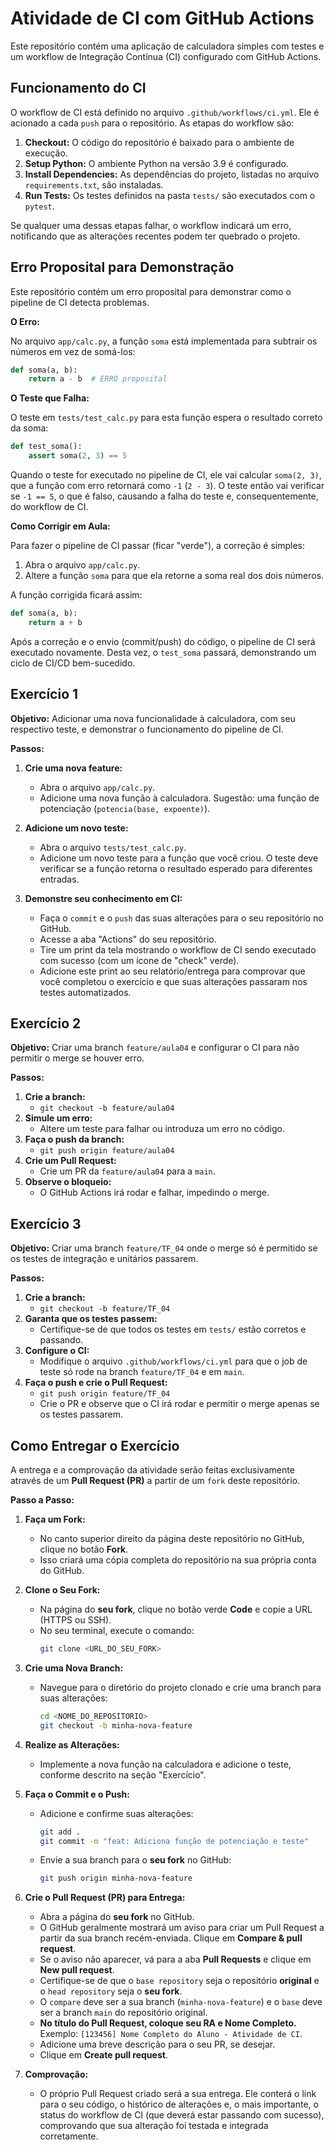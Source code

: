 # Atividade de CI com GitHub Actions

Este repositório contém uma aplicação de calculadora simples com testes e um workflow de Integração Contínua (CI) configurado com GitHub Actions.

## Funcionamento do CI

O workflow de CI está definido no arquivo `.github/workflows/ci.yml`. Ele é acionado a cada `push` para o repositório. As etapas do workflow são:

1.  **Checkout:** O código do repositório é baixado para o ambiente de execução.
2.  **Setup Python:** O ambiente Python na versão 3.9 é configurado.
3.  **Install Dependencies:** As dependências do projeto, listadas no arquivo `requirements.txt`, são instaladas.
4.  **Run Tests:** Os testes definidos na pasta `tests/` são executados com o `pytest`.

Se qualquer uma dessas etapas falhar, o workflow indicará um erro, notificando que as alterações recentes podem ter quebrado o projeto.

## Erro Proposital para Demonstração

Este repositório contém um erro proposital para demonstrar como o pipeline de CI detecta problemas.

**O Erro:**

No arquivo `app/calc.py`, a função `soma` está implementada para subtrair os números em vez de somá-los:


```python
def soma(a, b):
    return a - b  # ERRO proposital
```

**O Teste que Falha:**

O teste em `tests/test_calc.py` para esta função espera o resultado correto da soma:

```python
def test_soma():
    assert soma(2, 3) == 5
```

Quando o teste for executado no pipeline de CI, ele vai calcular `soma(2, 3)`, que a função com erro retornará como `-1` (`2 - 3`). O teste então vai verificar se `-1 == 5`, o que é falso, causando a falha do teste e, consequentemente, do workflow de CI.

**Como Corrigir em Aula:**

Para fazer o pipeline de CI passar (ficar "verde"), a correção é simples:

1.  Abra o arquivo `app/calc.py`.
2.  Altere a função `soma` para que ela retorne a soma real dos dois números.

A função corrigida ficará assim:

```python
def soma(a, b):
    return a + b
```

Após a correção e o envio (commit/push) do código, o pipeline de CI será executado novamente. Desta vez, o `test_soma` passará, demonstrando um ciclo de CI/CD bem-sucedido.


## Exercício 1

**Objetivo:** Adicionar uma nova funcionalidade à calculadora, com seu respectivo teste, e demonstrar o funcionamento do pipeline de CI.

**Passos:**

1.  **Crie uma nova feature:**
    *   Abra o arquivo `app/calc.py`.
    *   Adicione uma nova função à calculadora. Sugestão: uma função de potenciação (`potencia(base, expoente)`).

2.  **Adicione um novo teste:**
    *   Abra o arquivo `tests/test_calc.py`.
    *   Adicione um novo teste para a função que você criou. O teste deve verificar se a função retorna o resultado esperado para diferentes entradas.

3.  **Demonstre seu conhecimento em CI:**
    *   Faça o `commit` e o `push` das suas alterações para o seu repositório no GitHub.
    *   Acesse a aba "Actions" do seu repositório.
    *   Tire um print da tela mostrando o workflow de CI sendo executado com sucesso (com um ícone de "check" verde).
    *   Adicione este print ao seu relatório/entrega para comprovar que você completou o exercício e que suas alterações passaram nos testes automatizados.

## Exercício 2

**Objetivo:** Criar uma branch `feature/aula04` e configurar o CI para não permitir o merge se houver erro.

**Passos:**

1.  **Crie a branch:**
    *   `git checkout -b feature/aula04`
2.  **Simule um erro:**
    *   Altere um teste para falhar ou introduza um erro no código.
3.  **Faça o push da branch:**
    *   `git push origin feature/aula04`
4.  **Crie um Pull Request:**
    *   Crie um PR da `feature/aula04` para a `main`.
5.  **Observe o bloqueio:**
    *   O GitHub Actions irá rodar e falhar, impedindo o merge.

## Exercício 3

**Objetivo:** Criar uma branch `feature/TF_04` onde o merge só é permitido se os testes de integração e unitários passarem.

**Passos:**

1.  **Crie a branch:**
    *   `git checkout -b feature/TF_04`
2.  **Garanta que os testes passem:**
    *   Certifique-se de que todos os testes em `tests/` estão corretos e passando.
3.  **Configure o CI:**
    *   Modifique o arquivo `.github/workflows/ci.yml` para que o job de teste só rode na branch `feature/TF_04` e em `main`.
4.  **Faça o push e crie o Pull Request:**
    *   `git push origin feature/TF_04`
    *   Crie o PR e observe que o CI irá rodar e permitir o merge apenas se os testes passarem.

## Como Entregar o Exercício

A entrega e a comprovação da atividade serão feitas exclusivamente através de um **Pull Request (PR)** a partir de um `fork` deste repositório.

**Passo a Passo:**

1.  **Faça um Fork:**
    *   No canto superior direito da página deste repositório no GitHub, clique no botão **Fork**.
    *   Isso criará uma cópia completa do repositório na sua própria conta do GitHub.

2.  **Clone o Seu Fork:**
    *   Na página do **seu fork**, clique no botão verde **Code** e copie a URL (HTTPS ou SSH).
    *   No seu terminal, execute o comando:
        ```bash
        git clone <URL_DO_SEU_FORK>
        ```

3.  **Crie uma Nova Branch:**
    *   Navegue para o diretório do projeto clonado e crie uma branch para suas alterações:
        ```bash
        cd <NOME_DO_REPOSITORIO>
        git checkout -b minha-nova-feature
        ```

4.  **Realize as Alterações:**
    *   Implemente a nova função na calculadora e adicione o teste, conforme descrito na seção "Exercício".

5.  **Faça o Commit e o Push:**
    *   Adicione e confirme suas alterações:
        ```bash
        git add .
        git commit -m "feat: Adiciona função de potenciação e teste"
        ```
    *   Envie a sua branch para o **seu fork** no GitHub:
        ```bash
        git push origin minha-nova-feature
        ```

6.  **Crie o Pull Request (PR) para Entrega:**
    *   Abra a página do **seu fork** no GitHub.
    *   O GitHub geralmente mostrará um aviso para criar um Pull Request a partir da sua branch recém-enviada. Clique em **Compare & pull request**.
    *   Se o aviso não aparecer, vá para a aba **Pull Requests** e clique em **New pull request**.
    *   Certifique-se de que o `base repository` seja o repositório **original** e o `head repository` seja o **seu fork**.
    *   O `compare` deve ser a sua branch (`minha-nova-feature`) e o `base` deve ser a branch `main` do repositório original.
    *   **No título do Pull Request, coloque seu RA e Nome Completo.** Exemplo: `[123456] Nome Completo do Aluno - Atividade de CI`.
    *   Adicione uma breve descrição para o seu PR, se desejar.
    *   Clique em **Create pull request**.

7.  **Comprovação:**
    *   O próprio Pull Request criado será a sua entrega. Ele conterá o link para o seu código, o histórico de alterações e, o mais importante, o status do workflow de CI (que deverá estar passando com sucesso), comprovando que sua alteração foi testada e integrada corretamente.